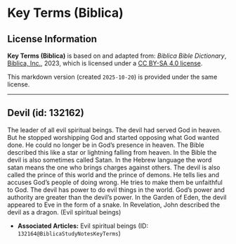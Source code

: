 # Key Terms (Biblica)

## License Information

**Key Terms (Biblica)** is based on and adapted from: _Biblica Bible Dictionary_, [Biblica, Inc.](https://www.biblica.com/), 2023, which is licensed under a [CC BY-SA 4.0 license](https://creativecommons.org/licenses/by-sa/4.0/legalcode.en).

This markdown version (created `2025-10-20`) is provided under the same license.



--------------------------------

## Devil (id: 132162)

The leader of all evil spiritual beings. The devil had served God in heaven. But he stopped worshipping God and started opposing what God wanted done. He could no longer be in God’s presence in heaven. The Bible described this like a star or lightning falling from heaven. In the Bible the devil is also sometimes called Satan. In the Hebrew language the word satan means the one who brings charges against others. The devil is also called the prince of this world and the prince of demons. He tells lies and accuses God’s people of doing wrong. He tries to make them be unfaithful to God. The devil has power to do evil things in the world. God’s power and authority are greater than the devil’s power. In the Garden of Eden, the devil appeared to Eve in the form of a snake. In Revelation, John described the devil as a dragon. (Evil spiritual beings)

* **Associated Articles:** Evil spiritual beings (ID: `132164@BiblicaStudyNotesKeyTerms`)

